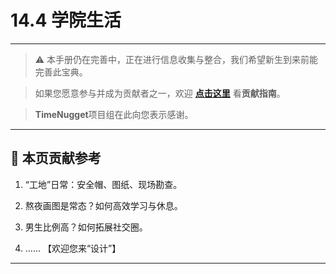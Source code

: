 # 14.4 学院生活

---

> ⚠️ 本手册仍在完善中，正在进行信息收集与整合，我们希望新生到来前能完善此宝典。  

> 如果您愿意参与并成为贡献者之一，欢迎 **[点击这里](/CONTRIBUTING.md)** 看**贡献指南**。

> **TimeNugget**项目组在此向您表示感谢。

---

## 📌 本页贡献参考

1. “工地”日常：安全帽、图纸、现场勘查。

2. 熬夜画图是常态？如何高效学习与休息。

3. 男生比例高？如何拓展社交圈。

4. ……  【欢迎您来“设计”】

---
